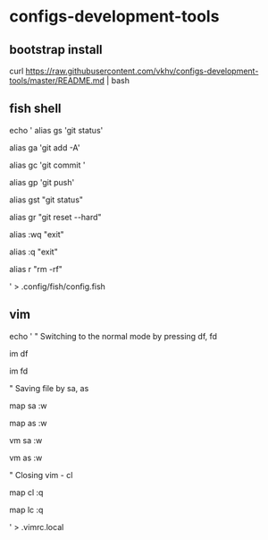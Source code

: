 # configs-development-tools

## bootstrap install

curl https://raw.githubusercontent.com/vkhv/configs-development-tools/master/README.md | bash

## fish shell

echo '
alias gs 'git status'

alias ga 'git add -A'

alias gc 'git commit '

alias gp 'git push'

alias gst "git status"

alias gr "git reset --hard"

alias :wq "exit"

alias :q "exit"

alias r "rm -rf"

' > .config/fish/config.fish


## vim

echo '
" Switching to the normal mode by pressing df, fd

im df <Esc>

im fd <Esc>

" Saving file by sa, as

map sa :w <Enter>

map as :w <Enter>

vm sa :w <Enter>

vm as :w <Enter>

" Closing vim - cl

map cl :q <Enter>

map lc :q <Enter>

' > .vimrc.local


